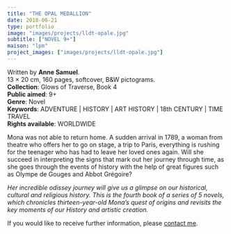 ```yaml
---
title: "THE OPAL MEDALLION"
date: 2018-06-21
type: portfolio
image: "images/projects/lldt-opale.jpg"
subtitle: ["NOVEL 9+"]
maison: "lpm"
project_images: ["images/projects/lldt-opale.jpg"]
---
```


Written by **Anne Samuel**.   
13 × 20 cm, 160 pages, softcover, B&W pictograms.   
**Collection**: Glows of Traverse, Book 4      
**Public aimed**: 9+   
**Genre**: Novel      
**Keywords**: ADVENTURE | HISTORY | ART HISTORY | 18th CENTURY | TIME TRAVEL       
**Rights available**: WORLDWIDE
        


Mona was not able to return home. A sudden arrival in 1789, a woman from theatre who offers her to go on stage, a trip to Paris, everything is rushing for the teenager who has had to leave her loved ones again. Will she succeed in interpreting the signs that mark out her journey through time, as she goes through the events of history with the help of great figures such as Olympe de Gouges and Abbot Grégoire?   



*Her incredible odissey journey will give us a glimpse on our historical, cultural and religious history.*
*This is the fourth book of a series of 5 novels, which chronicles thirteen-year-old Mona’s quest of origins and revisits the key moments of our History and artistic creation.*   





If you would like to receive further information, please [contact me](mailto:melanie.guillaumin.edition@gmail.com).


